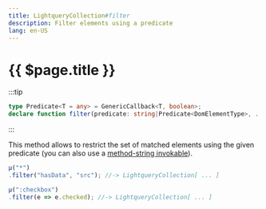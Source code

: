 ```yaml
---
title: LightqueryCollection#filter
description: Filter elements using a predicate
lang: en-US
---
```

# {{ $page.title }}

:::tip
```typescript
type Predicate<T = any> = GenericCallback<T, boolean>;
declare function filter(predicate: string|Predicate<DomElementType>, ...args: any[]): LightqueryCollection;
```
:::

This method allows to restrict the set of matched elements using the given predicate (you can also use a [method-string invokable](/design#method-string-invokables)).

```javascript
µ("*")
.filter("hasData", "src"); //-> LightqueryCollection[ ... ]

µ(":checkbox")
.filter(e => e.checked); //-> LightqueryCollection[ ... ]
```
